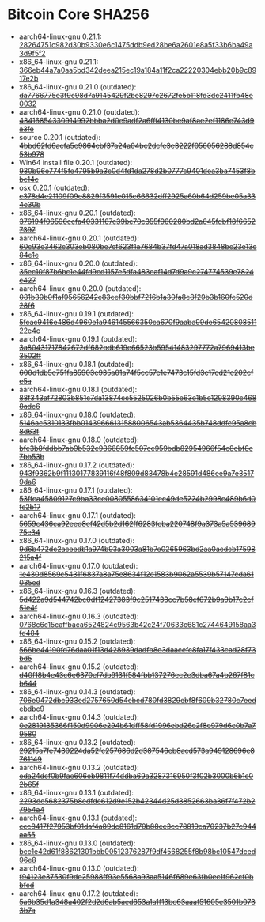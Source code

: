 # Bitcoin Core SHA256

* aarch64-linux-gnu 0.21.1: [28264751c982d30b9330e6c1475ddb9ed28be6a2601e8a5f33b6ba49a3d9f5f2](https://bitcoin.org/bin/bitcoin-core-0.21.1/bitcoin-0.21.1-aarch64-linux-gnu.tar.gz)
* x86_64-linux-gnu 0.21.1: [366eb44a7a0aa5bd342deea215ec19a184a11f2ca22220304ebb20b9c8917e2b](https://bitcoin.org/bin/bitcoin-core-0.21.1/bitcoin-0.21.1-x86_64-linux-gnu.tar.gz)
* x86_64-linux-gnu 0.21.0 (outdated): [<s>da7766775e3f9c98d7a9145429f2be8297c2672fe5b118fd3dc2411fb48e0032</s>](https://bitcoin.org/bin/bitcoin-core-0.21.0/bitcoin-0.21.0-x86_64-linux-gnu.tar.gz)
* aarch64-linux-gnu 0.21.0 (outdated): [<s>43416854330914992bbba2d0e9adf2a6fff4130be9af8ae2ef1186e743d9a3fe</s>](https://bitcoin.org/bin/bitcoin-core-0.21.0/bitcoin-0.21.0-aarch64-linux-gnu.tar.gz)
* source 0.20.1 (outdated): [<s>4bbd62fd6acfa5e9864ebf37a24a04bc2dcfe3e3222f056056288d854c53b978</s>](https://bitcoin.org/bin/bitcoin-core-0.20.1/bitcoin-0.20.1.tar.gz)
* Win64 install file 0.20.1 (outdated): [<s>930b96e774f5fe4795b9a3c0d4fd1da278d2b0777c9401dea3ba7453f8bbe14c</s>](https://bitcoin.org/bin/bitcoin-core-0.20.1/bitcoin-0.20.1-win64-setup.exe)
* osx 0.20.1 (outdated): [<s>c378d4e21109f09e8829f3591e015c66632dff2925a60b64d259be05a334c30b</s>](https://bitcoin.org/bin/bitcoin-core-0.20.1/bitcoin-0.20.1-osx.dmg)
* x86_64-linux-gnu 0.20.1 (outdated): [<s>376194f06596ecfa40331167c39bc70c355f960280bd2a645fdbf18f66527397</s>](https://bitcoin.org/bin/bitcoin-core-0.20.1/bitcoin-0.20.1-x86_64-linux-gnu.tar.gz)
* aarch64-linux-gnu 0.20.1 (outdated): [<s>60c93e3462c303eb080be7cf623f1a7684b37fd47a018ad3848bc23e13c84e1c</s>](https://bitcoin.org/bin/bitcoin-core-0.20.1/bitcoin-0.20.1-aarch64-linux-gnu.tar.gz)
* x86_64-linux-gnu 0.20.0 (outdated): [<s>35ec10f87b6bc1e44fd9cd1157e5dfa483eaf14d7d9a9c274774539e7824c427</s>](https://bitcoin.org/bin/bitcoin-core-0.20.0/bitcoin-0.20.0-x86_64-linux-gnu.tar.gz)
* aarch64-linux-gnu 0.20.0 (outdated): [<s>081b30b0f1af95656242c83eef30bbf7216b1a30fa8e8f29b3b160fe520d28f6</s>](https://bitcoin.org/bin/bitcoin-core-0.20.0/bitcoin-0.20.0-aarch64-linux-gnu.tar.gz)
* x86_64-linux-gnu 0.19.1 (outdated): [<s>5fcac9416e486d4960e1a946145566350ca670f9aaba99de6542080851122e4c</s>](https://bitcoin.org/bin/bitcoin-core-0.19.1/bitcoin-0.19.1-x86_64-linux-gnu.tar.gz)
* aarch64-linux-gnu 0.19.1 (outdated): [<s>3a80431717842672df682bdb619e66523b59541483297772a7969413be3502ff</s>](https://bitcoin.org/bin/bitcoin-core-0.19.1/bitcoin-0.19.1-aarch64-linux-gnu.tar.gz)
* x86_64-linux-gnu 0.18.1 (outdated): [<s>600d1db5e751fa85903e935a01a74f5cc57e1e7473c15fd3e17ed21e202cfe5a</s>](https://bitcoin.org/bin/bitcoin-core-0.18.1/bitcoin-0.18.1-x86_64-linux-gnu.tar.gz)
* aarch64-linux-gnu 0.18.1 (outdated): [<s>88f343af72803b851c7da13874cc5525026b0b55e63e1b5e1298390c4688adc6</s>](https://bitcoin.org/bin/bitcoin-core-0.18.1/bitcoin-0.18.1-aarch64-linux-gnu.tar.gz)
* x86_64-linux-gnu 0.18.0 (outdated): [<s>5146ac5310133fbb01439666131588006543ab5364435b748ddfc95a8cb8d63f</s>](https://bitcoin.org/bin/bitcoin-core-0.18.0/bitcoin-0.18.0-x86_64-linux-gnu.tar.gz)
* aarch64-linux-gnu 0.18.0 (outdated): [<s>bfc3b8fddbb7ab9b532c9866859fc507ec959bdb82954966f54c8ebf8c7bb53b</s>](https://bitcoin.org/bin/bitcoin-core-0.18.0/bitcoin-0.18.0-aarch64-linux-gnu.tar.gz)
* x86_64-linux-gnu 0.17.2 (outdated): [<s>943f9362b9f11130177839116f48f809d83478b4c28591d486ee9a7e35179da6</s>](https://bitcoin.org/bin/bitcoin-core-0.17.2/bitcoin-0.17.2-x86_64-linux-gnu.tar.gz)
* x86_64-linux-gnu 0.17.1 (outdated): [<s>53ffca45809127c9ba33ce0080558634101ec49de5224b2998c489b6d0fc2b17</s>](https://bitcoin.org/bin/bitcoin-core-0.17.1/bitcoin-0.17.1-x86_64-linux-gnu.tar.gz)
* aarch64-linux-gnu 0.17.1 (outdated): [<s>5659c436ca92eed8ef42d5b2d162ff6283feba220748f9a373a5a53968975e34</s>](https://bitcoin.org/bin/bitcoin-core-0.17.1/bitcoin-0.17.1-aarch64-linux-gnu.tar.gz)
* x86_64-linux-gnu 0.17.0 (outdated): [<s>9d6b472dc2aceedb1a974b93a3003a81b7e0265963bd2aa0acdcb17598215a4f</s>](https://bitcoin.org/bin/bitcoin-core-0.17.0/bitcoin-0.17.0-x86_64-linux-gnu.tar.gz)
* aarch64-linux-gnu 0.17.0 (outdated): [<s>1e430d8569c5431f6837a8a75e8634f12e1583b9062a5539b57147cda61035ed</s>](https://bitcoin.org/bin/bitcoin-core-0.17.0/bitcoin-0.17.0-aarch64-linux-gnu.tar.gz)
* x86_64-linux-gnu 0.16.3 (outdated): [<s>5d422a9d544742bc0df12427383f9c2517433ce7b58cf672b9a9b17c2ef51e4f</s>](https://bitcoin.org/bin/bitcoin-core-0.16.3/bitcoin-0.16.3-x86_64-linux-gnu.tar.gz)
* aarch64-linux-gnu 0.16.3 (outdated): [<s>0768c6c15caffbaca6524824c9563b42c24f70633c681c2744649158aa3fd484</s>](https://bitcoin.org/bin/bitcoin-core-0.16.3/bitcoin-0.16.3-aarch64-linux-gnu.tar.gz)
* x86_64-linux-gnu 0.15.2 (outdated): [<s>566be44190fd76daa01f13d428939dadfb8e3daacefc8fa17f433cad28f73bd5</s>](https://bitcoin.org/bin/bitcoin-core-0.15.2/bitcoin-0.15.2-x86_64-linux-gnu.tar.gz)
* aarch64-linux-gnu 0.15.2 (outdated): [<s>d40f18b4e43c6e6370ef7db9131f584fbb137276ec2e3dba67a4b267f81cb644</s>](https://bitcoin.org/bin/bitcoin-core-0.15.2/bitcoin-0.15.2-aarch64-linux-gnu.tar.gz)
* x86_64-linux-gnu 0.14.3 (outdated): [<s>706e0472dbc933ed2757650d54cbcd780fd3829ebf8f609b32780c7eedebdbc9</s>](https://bitcoin.org/bin/bitcoin-core-0.14.3/bitcoin-0.14.3-x86_64-linux-gnu.tar.gz)
* aarch64-linux-gnu 0.14.3 (outdated): [<s>0e2819135366f150d9906e294b61dff58fd1996ebd26c2f8e979d6c0b7a79580</s>](https://bitcoin.org/bin/bitcoin-core-0.14.3/bitcoin-0.14.3-aarch64-linux-gnu.tar.gz)
* x86_64-linux-gnu 0.13.2 (outdated): [<s>29215a7fe7430224da52fc257686d2d387546eb8acd573a949128696e8761149</s>](https://bitcoin.org/bin/bitcoin-core-0.13.2/bitcoin-0.13.2-x86_64-linux-gnu.tar.gz)
* aarch64-linux-gnu 0.13.2 (outdated): [<s>eda24dcf0b9fae606eb9811f74ddba69a3287316950f3f02b3000b6b1c02b65f</s>](https://bitcoin.org/bin/bitcoin-core-0.13.2/bitcoin-0.13.2-aarch64-linux-gnu.tar.gz)
* x86_64-linux-gnu 0.13.1 (outdated): [<s>2293de5682375b8edfde612d9e152b42344d25d3852663ba36f7f472b27954a4</s>](https://bitcoin.org/bin/bitcoin-core-0.13.1/bitcoin-0.13.1-x86_64-linux-gnu.tar.gz)
* aarch64-linux-gnu 0.13.1 (outdated): [<s>cce8417f27953bf01daf4a89de8161d70b88cc3ce78819ca70237b27c944aa55</s>](https://bitcoin.org/bin/bitcoin-core-0.13.1/bitcoin-0.13.1-aarch64-linux-gnu.tar.gz)
* x86_64-linux-gnu 0.13.0 (outdated): [<s>bcc1e42d61f88621301bbb00512376287f9df4568255f8b98bc10547dced96c8</s>](https://bitcoin.org/bin/bitcoin-core-0.13.0/bitcoin-0.13.0-x86_64-linux-gnu.tar.gz)
* aarch64-linux-gnu 0.13.0 (outdated): [<s>f94123e37530f9de25988ff93e5568a93aa5146f689e63fb0ec1f962cf0bbfcd</s>](https://bitcoin.org/bin/bitcoin-core-0.13.0/bitcoin-0.13.0-aarch64-linux-gnu.tar.gz)
* aarch64-linux-gnu 0.17.2 (outdated): [<s>5a6b35d1a348a402f2d2d6ab5aed653a1a1f13bc63aaaf51605e3501b0733b7a</s>](https://bitcoin.org/bin/bitcoin-core-0.17.2/bitcoin-0.17.2-aarch64-linux-gnu.tar.gz)

